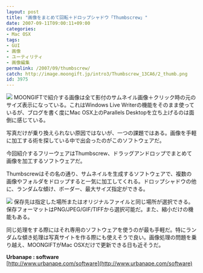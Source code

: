 ```yaml
---
layout: post
title: "画像をまとめて回転＋ドロップシャドウ「Thumbscrew」"
date: 2007-09-11T09:00:11+09:00
categories:
- Mac OSX
tags: 
- GUI
- 画像
- ユーティリティ
- 画像編集
permalink: /2007/09/thumbscrew/
catch: http://image.moongift.jp/intro3/Thumbscrew_13CA6/2_thumb.png
id: 3975
---
```

[![](http://image.moongift.jp/intro3/Thumbscrew_13CA6/3_thumb.png)](http://image.moongift.jp/intro3/Thumbscrew_13CA6/32.png) MOONGIFTで紹介する画像は全て影付のサムネイル画像＋クリック時の元のサイズ表示になっている。これはWindows Live Writerの機能をそのまま使っているが、ブログを書く度にMac OSX上のParallels Desktopを立ち上げるのは面倒に感じている。   
  
写真だけが乗り換えられない原因ではないが、一つの課題ではある。画像を手軽に加工する術を探している中で出会ったのがこのソフトウェアだ。   
  
今回紹介するフリーウェアはThumbscrew、ドラッグアンドロップでまとめて画像を加工するソフトウェアだ。   
  
<!--more-->  
  
Thumbscrewはその名の通り、サムネイルを生成するソフトウェアで、複数の画像やフォルダをドロップすると一気に加工してくれる。ドロップシャドウの他に、ランダムな傾け、ボーダー、最大サイズ指定ができる。   
  
[![](http://image.moongift.jp/intro3/Thumbscrew_13CA6/2_thumb.png)](http://image.moongift.jp/intro3/Thumbscrew_13CA6/22.png) 保存先は指定した場所またはオリジナルファイルと同じ場所が選択できる。保存フォーマットはPNG/JPEG/GIF/TIFFから選択可能だ。また、縮小だけの機能もある。   
  
同じ処理をする際にはそれ専用のソフトウェアを使うのが最も手軽だ。特にランダムな傾き処理は写真サイトを作る際にも使えそうで良い。画像処理の問題を乗り越え、MOONGIFTがMac OSXだけで更新できる日も近そうだ。   
  
**Urbanape : software**  
[http://www.urbanape.com/software](http://www.urbanape.com/software)